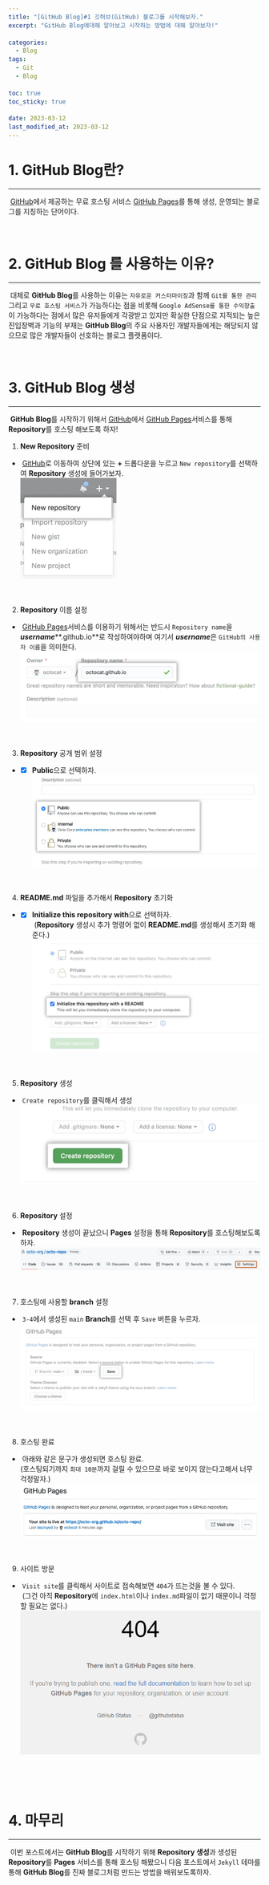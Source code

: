```yaml
---
title: "[GitHub Blog]#1 깃허브(GitHub) 블로그를 시작해보자."
excerpt: "GitHub Blog에대해 알아보고 시작하는 방법에 대해 알아보자!"

categories:
  - Blog
tags:
  - Git
  - Blog

toc: true
toc_sticky: true

date: 2023-03-12
last_modified_at: 2023-03-12
---
```


# 1. **GitHub Blog**란?
---
&nbsp;[GitHub](https://github.com/)에서 제공하는 무료 호스팅 서비스 [GitHub Pages](https://pages.github.com/)를 통해 생성, 운영되는 블로그를 지칭하는 단어이다.  
<br><br>

# 2. **GitHub Blog** 를 사용하는 이유?
---
&nbsp;대체로 **GitHub Blog**를 사용하는 이유는 ```자유로운 커스터마이징```과 함께 ```Git를 통한 관리``` 그리고 ```무료 호스팅 서비스```가 가능하다는 점을 비롯해 ```Google AdSense를 통한 수익창출```이 가능하다는 점에서 많은 유저들에게 각광받고 있지만 확실한 단점으로 지적되는 높은 진입장벽과 기능의 부재는 **GitHub Blog**의 주요 사용자인 개발자들에게는 해당되지 않으므로 많은 개발자들이 선호하는 블로그 플랫폼이다.  
<br><br>

# 3. **GitHub Blog** 생성
---
&nbsp;**GitHub Blog**를 시작하기 위해서 [GitHub](https://github.com/)에서 [GitHub Pages](https://pages.github.com/)서비스를 통해 **Repository**를 호스팅 해보도록 하자!

1. **New Repository** 준비  
  - &nbsp;[GitHub](https://github.com/)로 이동하여 상단에 있는 **+** 드롭다운을 누르고 ```New repository```를 선택하여 **Repository** 생성에 들어가보자.  
  ![image](/assets/images/blog0/3-1.webp)  
  <br><br>

2. **Repository** 이름 설정  
  - &nbsp;[GitHub Pages](https://pages.github.com/)서비스를 이용하기 위해서는 반드시 ```Repository name```을 ***username*****.github.io**로 작성하여야하며 여기서 ***username***은 ```GitHub의 사용자 이름```을 의미한다.  
  ![image](/assets/images/blog0/3-2.webp)  
  <br><br>

3. **Repository** 공개 범위 설정  
  - - [x] **Public**으로 선택하자.  
  ![image](/assets/images/blog0/3-3.webp)  
  <br><br>

4. **README.md** 파일을 추가해서 **Repository** 초기화  
  - - [x] **Initialize this repository with**으로 선택하자.  
  &nbsp;(**Repository** 생성시 추가 명령어 없이 **README.md**를 생성해서 초기화 해준다.)  
  ![image](/assets/images/blog0/3-4.webp)  
  <br><br>

5. **Repository** 생성 
  - &nbsp;```Create repository```를 클릭해서 생성 
  ![image](/assets/images/blog0/3-5.webp)  
  <br><br>

6. **Repository** 설정  
  - &nbsp;**Repository** 생성이 끝났으니 **Pages** 설정을 통해 **Repository**를 호스팅해보도록 하자.  
  ![image](/assets/images/blog0/3-6.webp)  
  <br><br>

7. 호스팅에 사용할 **branch** 설정  
  - &nbsp;```3-4```에서 생성된 ```main``` **Branch**를 선택 후 ```Save``` 버튼을 누르자.  
  ![image](/assets/images/blog0/3-7.webp)  
  <br><br>
  
8. 호스팅 완료  
  - &nbsp;아래와 같은 문구가 생성되면 호스팅 완료.  
  (호스팅되기까지 ```최대 10분```까지 걸릴 수 있으므로 바로 보이지 않는다고해서 너무 걱정말자.)  
  ![image](/assets/images/blog0/3-8.webp)  
  <br><br>

9. 사이트 방문  
  - &nbsp;```Visit site```를 클릭해서 사이트로 접속해보면 ```404```가 뜨는것을 볼 수 있다.  
  &nbsp;(그건 아직 **Repository**에 ```index.html```이나 ```index.md```파일이 없기 때문이니 걱정할 필요는 없다.)  
  ![image](/assets/images/blog0/3-9.webp)  
  <br><br>
<br><br>

# 4. 마무리
---
&nbsp;이번 포스트에서는 **GitHub Blog**를 시작하기 위해 **Repository 생성**과 생성된 **Repository**를 **Pages** 서비스를 통해 호스팅 해봤으니 다음 포스트에서 ```Jekyll``` 테마를 통해 **GitHub Blog**를 진짜 블로그처럼 만드는 방법을 배워보도록하자.  
<br><br><br><br>
